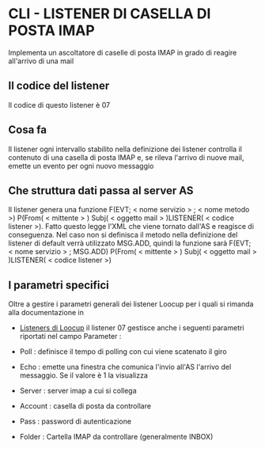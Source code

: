 # CLI -  LISTENER DI CASELLA DI POSTA IMAP
Implementa un ascoltatore di caselle di posta IMAP in grado di reagire all'arrivo di una mail

## Il codice del listener
Il codice di questo listener è 07

## Cosa fa
Il listener ogni intervallo stabilito nella definizione dei listener controlla il contenuto di una casella di posta IMAP e, se rileva l'arrivo di nuove mail, emette un evento per ogni nuovo messaggio

## Che struttura dati passa al server AS
Il listener genera una funzione F(EVT; < nome servizio > ; < nome metodo >) P(From( < mittente > ) Subj( < oggetto mail > )LISTENER( < codice listener >). Fatto questo legge l'XML che viene tornato dall'AS e reagisce di conseguenza.
Nel caso non si definisca il metodo nella definizione del listener di default verrà utilizzato MSG.ADD, quindi la funzione sarà F(EVT; < nome servizio > ; MSG.ADD) P(From( < mittente > ) Subj( < oggetto mail > )LISTENER( < codice listener >)
## I parametri specifici
Oltre a gestire i parametri generali dei listener Loocup per i quali si rimanda alla documentazione in
- [Listeners di Loocup](Sorgenti/OG/V3/CLI)
il listener 07 gestisce anche i seguenti parametri riportati nel campo Parameter : 

- Poll :  definisce il tempo di polling con cui viene scatenato il giro
- Echo :  emette una finestra che comunica l'invio all'AS l'arrivo del messaggio. Se il valore è 1 la visualizza
- Server :  server imap a cui si collega
- Account :  casella di posta da controllare
- Pass :  password di autenticazione
- Folder :  Cartella IMAP da controllare (generalmente INBOX)

